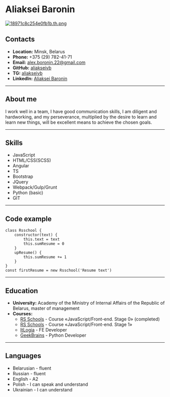 # Aliaksei Baronin
[![18971c8c254e0fb1b.th.png](https://i1.wampi.ru/2024/03/18/18971c8c254e0fb1b.th.png)](https://wampi.ru/image/Y5SoOql)
## __Contacts__
- __Location:__ Minsk, Belarus
- __Phone:__ +375 (29) 782-41-71
- __Email:__ alex.boronin.22@gmail.com
- __GitHub:__ [aliakseivb](https://github.com/aliakseivb?tab=overview&from=2023-12-01&to=2023-12-31)
- __TG:__ [aliakseivb](https://t.me/aliakseivb)
- __LinkedIn:__ [Aliaksei Baronin](https://by.linkedin.com/in/aliaksei-baronin-450476252)
---
## **About me**
I work well in a team, I have good communication skills, I am diligent and hardworking, and my perseverance, multiplied by the desire to learn and learn new things, will be excellent means to achieve the chosen goals.
___ 
## __Skills__

- JavaScript
- HTML/CSS(SCSS)
- Angular
- TS
- Bootstrap
- JQuery
- Webpack/Gulp/Grunt
- Python (basic)
- GIT

---
## __Code example__
``` 
class Rsschool {
    constructor(text) {
        this.text = text
        this.sumResume = 0
    } 
    upResume() {
        this.sumResume += 1
    }
}
const firstResume = new Rsschool('Resume text')
```
---
## __Education__
- __University:__ Academy of the Ministry of Internal Affairs of the Republic of Belarus, master of management
- __Courses:__
  - [RS Schools](https://rs.school/) - Course «JavaScript/Front-end. Stage 0»  (сompleted)
  - [RS Schools](https://rs.school/) - Course «JavaScript/Front-end. Stage 1»
  - [ItLogia](https://itlogia.ru/) - FE Developer
  - [GeekBrains](https://gb.ru/) - Python Developer
---
## __Languages__
- Belarusian - fluent
- Russian - fluent
- English - A2
- Polish - I can speak and understand
- Ukrainian - I can understand